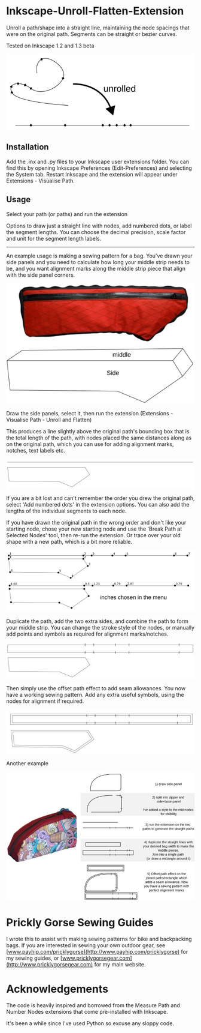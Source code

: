 # Inkscape-Unroll-Flatten-Extension

Unroll a path/shape into a straight line, maintaining the node spacings that were on the original path. Segments can be straight or bezier curves.

Tested on Inkscape 1.2 and 1.3 beta


![](images/summary.jpeg)

## Installation

Add the .inx and .py files to your Inkscape user extensions folder. You can find this by opening Inkscape Preferences (Edit-Preferences) and selecting the System tab. Restart Inkscape and the extension will appear under Extensions - Visualise Path.

## Usage

Select your path (or paths) and run the extension

Options to draw just a straight line with nodes, add numbered dots, or label the segment lengths. You can choose the decimal precision, scale factor and unit for the segment length labels.

------------------------------------------------------------------------

An example usage is making a sewing pattern for a bag. You've drawn your side panels and you need to calculate how long your middle strip needs to be, and you want alignment marks along the middle strip piece that align with the side panel corners.

![](images/bag.jpeg)

Draw the side panels, select it, then run the extension (Extensions - Visualise Path - Unroll and Flatten)

This produces a line slightly above the original path's bounding box that is the total length of the path, with nodes placed the same distances along as on the original path, which you can use for adding alignment marks, notches, text labels etc.

![](images/unrolled.jpeg)

If you are a bit lost and can't remember the order you drew the original path, select 'Add numbered dots' in the extension options. You can also add the lengths of the individual segments to each node.

If you have drawn the original path in the wrong order and don't like your starting node, chose your new starting node and use the 'Break Path at Selected Nodes' tool, then re-run the extension. Or trace over your old shape with a new path, which is a bit more reliable.

![](images/numbered.jpeg)

Duplicate the path, add the two extra sides, and combine the path to form your middle strip. You can change the stroke style of the nodes, or manually add points and symbols as required for alignment marks/notches.

![](images/unrolled_strip.jpeg)

Then simply use the offset path effect to add seam allowances. You now have a working sewing pattern. Add any extra useful symbols, using the nodes for alignment if required.

![](images/offset.jpeg)

Another example

![](images/example2.jpeg)

# Prickly Gorse Sewing Guides

I wrote this to assist with making sewing patterns for bike and backpacking bags. If you are interested in sewing your own outdoor gear, see [www.payhip.com/pricklygorse](http://www.payhip.com/pricklygorse) for my sewing guides, or [www.pricklygorsegear.com](http://www.pricklygorsegear.com) for my main website.

# Acknowledgements

The code is heavily inspired and borrowed from the Measure Path and Number Nodes extensions that come pre-installed with Inkscape.

It's been a while since I've used Python so excuse any sloppy code.
